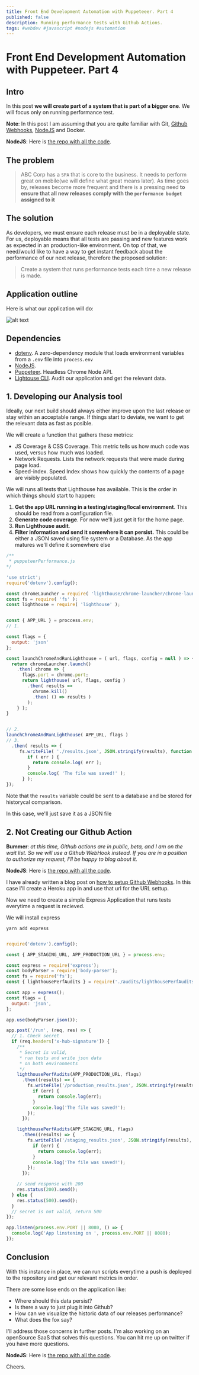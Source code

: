 ```yaml
---
title: Front End Development Automation with Puppeteeer. Part 4
published: false
description: Running performance tests with Github Actions.
tags: #webdev #javascript #nodejs #automation
---
```


# Front End Development Automation with Puppeteer. Part 4

## Intro

<!-- Hi everyone, sorry for taking so long to write this post. I'm developing a open source SaaS product out of these blog posts and figuring what the next logical step could be was not that easy for me. -->

In this post **we will create part of a system that is part of a bigger one**. We will focus only on running performance test.

**Note**: In this post I am assuming that you are quite familiar with Git, [Github Webhooks](https://dev.to/papaponmx/a-gentle-explanation-of-github-webhooks-----d3e), [NodeJS](https://nodejs.org) and Docker.

**NodeJS**: Here is [the repo with all the code](https://github.com/papaponmx/performance-tests).

## The problem

> ABC Corp has a `SPA` that is core to the business. It needs to perform great on mobile(we will define what great means later). As time goes by, releases become more frequent and there is a pressing need **to ensure that all new releases comply with the `performance budget` assigned to it**

## The solution

As developers, we must ensure each release must be in a deployable state. For us, deployable means that all tests are passing and new features work as expected in an production-like environment. On top of that, we need/would like to have a way to get instant feedback about the performance of our next release, therefore the proposed solution:

> Create a system that runs performance tests each time a new release is made.

## Application outline

Here is what our application will do:

![alt text](./img/App_outline.png "List of steps")

<!-- Our solution will be a NodeJS application that does the foi:

1. **Listen to relevant event using Github actions**. We can acomplish this using [Github Actions](https://developer.github.com/actions/).
2. **Run performance tests**. Once the request is recieved, an audit will run within a Docker container.
3. **Generate a report**. I'll design this an develop it in another post.
4. **Put a link on the README.md**. I'll design this an develop it in another post. -->

## Dependencies

* [dotenv](https://www.npmjs.com/package/dotenv). A zero-dependency module that loads environment variables from a `.env` file into `process.env`
* [NodeJS](https://nodejs.org).
* [Puppeteer](https://github.com/GoogleChrome/puppeteer). Headless Chrome Node API.<!-- * [ShellJS](https://github.com/shelljs/shelljs). Unix shell commands on top of the Node.js API -->
* [Lightouse CLI](https://developers.google.com/web/tools/lighthouse/#cli). Audit our application and get the relevant data.

## 1. Developing our Analysis tool

Ideally, our next build should always either improve upon the last release or stay within an acceptable range. If things start to deviate, we want to get the relevant data as fast as posible.

We will create a function that gathers these metrics:

* JS Coverage & CSS Coverage. This metric tells us how much code was used, versus how much was loaded.
* Network Requests. Lists the network requests that were made during page load.
* Speed-index. Speed Index shows how quickly the contents of a page are visibly populated.

We will runs all tests that Lighthouse has available. This is the order in which things should start to happen:

1. **Get the app URL running in a testing/staging/local environment**. This should be read from a configuration file.
2. **Generate code coverage**. For now we'll just get it for the home page.
3. **Run Lighthouse audit**.
4. **Filter information and send it somewhere it can persist.** This could be either a JSON saved using file system or a Database. As the app matures we'll define it somewhere else

```javascript
/**
 * puppeteerPerformance.js
*/

'use strict';
require('dotenv').config();

const chromeLauncher = require( 'lighthouse/chrome-launcher/chrome-launcher' );
const fs = require( 'fs' );
const lighthouse = require( 'lighthouse' );


const { APP_URL } = proccess.env;
// 1.

const flags = {
  output: 'json'
};

const launchChromeAndRunLighthouse = ( url, flags, config = null ) => {
  return chromeLauncher.launch()
    .then( chrome => {
      flags.port = chrome.port;
      return lighthouse( url, flags, config )
        .then( results =>
          chrome.kill()
          .then( () => results )
        );
    } );
}


// 2.
launchChromeAndRunLighthouse( APP_URL, flags )
// 3.
  .then( results => {
     fs.writeFile( './results.json', JSON.stringify(results), function ( err ) {
        if ( err ) {
          return console.log( err );
        }
        console.log( 'The file was saved!' );
      } );
});

```

Note that the `results` variable could be sent to a database and be stored for historycal comparison.

In this case, we'll just save it as a JSON file
<!-- ### Running performance tests -->

## 2. Not Creating our Github Action

**Bummer**: *at this time, Github actions are in public, beta, and I am on the wait list. So we will use a Github WebHook instead. If you are in a position to authorize my request, I'll be happy to blog about it.*

**NodeJS**: Here is [the repo with all the code](https://github.com/papaponmx/performance-tests).

I have already written a blog post on [how to setup Github Webhooks](https://dev.to/papaponmx/a-gentle-explanation-of-github-webhooks-----d3e). In this case I'll create a Heroku app in and use that url for the URL settup.

Now we need to create a simple Express Application that runs tests everytime a request is recieved.

We will install express

```shell
yarn add express
```

```Javascript

require('dotenv').config();

const { APP_STAGING_URL, APP_PRODUCTION_URL } = process.env;

const express = require('express');
const bodyParser = require('body-parser');
const fs = require('fs');
const { lighthousePerfAudits } = require('./audits/lighthousePerfAudits');

const app = express();
const flags = {
  output: 'json',
};

app.use(bodyParser.json());

app.post('/run', (req, res) => {
  // 1. Check secret
  if (req.headers['x-hub-signature']) {
    /**
     * Secret is valid,
     * run tests and write json data
     * on both environments
     */
    lighthousePerfAudits(APP_PRODUCTION_URL, flags)
      .then((results) => {
        fs.writeFile('/production_results.json', JSON.stringify(results), (err) => {
          if (err) {
            return console.log(err);
          }
          console.log('The file was saved!');
        });
      });

    lighthousePerfAudits(APP_STAGING_URL, flags)
      .then((results) => {
        fs.writeFile('/staging_results.json', JSON.stringify(results), (err) => {
          if (err) {
            return console.log(err);
          }
          console.log('The file was saved!');
        });
      });

    // send response with 200
    res.status(200).send();
  } else {
    res.status(500).send();
  }
  // secret is not valid, return 500
});

app.listen(process.env.PORT || 8080, () => {
  console.log('App linstening on ', process.env.PORT || 8080);
});

```

## Conclusion

With this instance in place, we can run scripts everytime a push is deployed to the repository and get our relevant metrics in order.

There are some lose ends on the application like:

* Where should this data persist?
* Is there a way to just plug it into Github?
* How can we visualize the historic data of our releases performance?
* What does the fox say?

I'll address those concerns in further posts. I'm also working on an openSource SaaS that solves this questions. You can hit me up on twitter if you have more questions.

**NodeJS**: Here is [the repo with all the code](https://github.com/papaponmx/performance-tests).

Cheers.

<!-- Within a [`git-flow`](https://danielkummer.github.io/git-flow-cheatsheet/) context, new releases come from `release` or `hotfix` branches, both of them should point towards. This will be covered in my next blog post.

In order to create our action, first we need to add a `Dockerfile` to the application. This is what it looks like.

```Dockerfile
FROM node:alpine as builder
WORKDIR "/app"
COPY package.json ./
RUN npm install
COPY . .
RUN npm run tests
``` -->